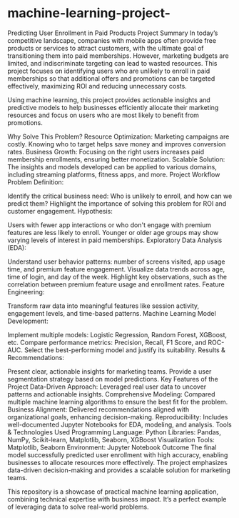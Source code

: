 # machine-learning-project-
Predicting User Enrollment in Paid Products
Project Summary
In today’s competitive landscape, companies with mobile apps often provide free products or services to attract customers, with the ultimate goal of transitioning them into paid memberships. However, marketing budgets are limited, and indiscriminate targeting can lead to wasted resources. This project focuses on identifying users who are unlikely to enroll in paid memberships so that additional offers and promotions can be targeted effectively, maximizing ROI and reducing unnecessary costs.

Using machine learning, this project provides actionable insights and predictive models to help businesses efficiently allocate their marketing resources and focus on users who are most likely to benefit from promotions.

Why Solve This Problem?
Resource Optimization: Marketing campaigns are costly. Knowing who to target helps save money and improves conversion rates.
Business Growth: Focusing on the right users increases paid membership enrollments, ensuring better monetization.
Scalable Solution: The insights and models developed can be applied to various domains, including streaming platforms, fitness apps, and more.
Project Workflow
Problem Definition:

Identify the critical business need: Who is unlikely to enroll, and how can we predict them?
Highlight the importance of solving this problem for ROI and customer engagement.
Hypothesis:

Users with fewer app interactions or who don't engage with premium features are less likely to enroll.
Younger or older age groups may show varying levels of interest in paid memberships.
Exploratory Data Analysis (EDA):

Understand user behavior patterns: number of screens visited, app usage time, and premium feature engagement.
Visualize data trends across age, time of login, and day of the week.
Highlight key observations, such as the correlation between premium feature usage and enrollment rates.
Feature Engineering:

Transform raw data into meaningful features like session activity, engagement levels, and time-based patterns.
Machine Learning Model Development:

Implement multiple models: Logistic Regression, Random Forest, XGBoost, etc.
Compare performance metrics: Precision, Recall, F1 Score, and ROC-AUC.
Select the best-performing model and justify its suitability.
Results & Recommendations:

Present clear, actionable insights for marketing teams.
Provide a user segmentation strategy based on model predictions.
Key Features of the Project
Data-Driven Approach: Leveraged real user data to uncover patterns and actionable insights.
Comprehensive Modeling: Compared multiple machine learning algorithms to ensure the best fit for the problem.
Business Alignment: Delivered recommendations aligned with organizational goals, enhancing decision-making.
Reproducibility: Includes well-documented Jupyter Notebooks for EDA, modeling, and analysis.
Tools & Technologies Used
Programming Language: Python
Libraries: Pandas, NumPy, Scikit-learn, Matplotlib, Seaborn, XGBoost
Visualization Tools: Matplotlib, Seaborn
Environment: Jupyter Notebook
Outcome
The final model successfully predicted user enrollment with high accuracy, enabling businesses to allocate resources more effectively. The project emphasizes data-driven decision-making and provides a scalable solution for marketing teams.

This repository is a showcase of practical machine learning application, combining technical expertise with business impact. It’s a perfect example of leveraging data to solve real-world problems.

